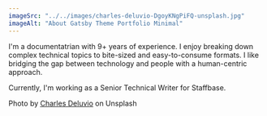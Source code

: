```yaml
---
imageSrc: "../../images/charles-deluvio-DgoyKNgPiFQ-unsplash.jpg"
imageAlt: "About Gatsby Theme Portfolio Minimal"
---
```


I'm a documentatrian with 9+ years of experience. I enjoy breaking down complex technical topics to bite-sized and easy-to-consume formats. I like bridging the gap between technology and people with a human-centric approach. 

Currently, I'm working as a Senior Technical Writer for Staffbase. 


Photo by <a href="https://unsplash.com/@charlesdeluvio?utm_source=unsplash&utm_medium=referral&utm_content=creditCopyText" target="_blank" rel="nofollow noopener noreferrer" aria-label="External Link"><u>Charles Deluvio</u></a> on Unsplash
